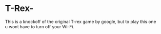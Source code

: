 # T-Rex-
This is a knockoff of the original T-rex game by google, but to play this one u wont have to turn off your Wi-Fi.
